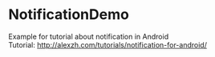 # NotificationDemo
Example for tutorial about notification in Android <br />
Tutorial: http://alexzh.com/tutorials/notification-for-android/
